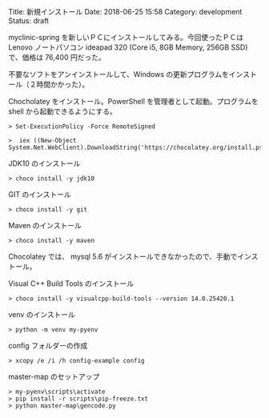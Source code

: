 Title: 新規インストール
Date: 2018-06-25 15:58
Category: development
Status: draft

myclinic-spring を新しいＰＣにインストールしてみる。今回使ったＰＣは Lenovo ノートパソコン ideapad 320 (Core i5, 8GB Memory, 256GB SSD) で、価格は 76,400 円だった。

不要なソフトをアンインストールして、Windows の更新プログラムをインストール（２時間かかった）。

Chocholatey をインストール。PowerShell を管理者として起動。プログラムを shell から起動できるようにする。

```shell
> Set-ExecutionPolicy -Force RemoteSigned
```

```shell
>  iex ((New-Object System.Net.WebClient).DownloadString('https://chocolatey.org/install.ps1'))
```

JDK10 のインストール

```shell
> choco install -y jdk10
```

GIT のインストール

```shell
> choco install -y git
```

Maven のインストール

```shell
> choco install -y maven
```

Chocolatey では、 mysql 5.6 がインストールできなかったので、手動でインストール。

Visual C++ Build Tools のインストール

```shell
> choco install -y visualcpp-build-tools --version 14.0.25420.1
```

venv のインストール

```shell
> python -m venv my-pyenv
```

config フォルダーの作成

```shell
> xcopy /e /i /h config-example config
```

master-map のセットアップ

```shell
> my-pyenv\scripts\activate
> pip install -r scripts\pip-freeze.txt
> python master-map\gencode.py
```

